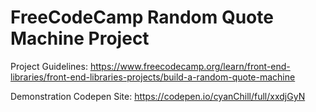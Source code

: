 # FreeCodeCamp Random Quote Machine Project

Project Guidelines: https://www.freecodecamp.org/learn/front-end-libraries/front-end-libraries-projects/build-a-random-quote-machine

Demonstration Codepen Site: https://codepen.io/cyanChill/full/xxdjGyN
